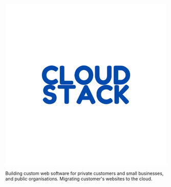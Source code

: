 <img src="/assets/logo.svg" alt="Logo" />

Building custom web software for private customers and small businesses, and public organisations. Migrating customer's websites to the cloud.  
